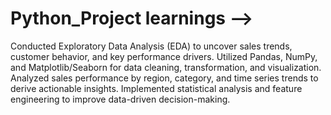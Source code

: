 # Python_Project learnings -->
Conducted Exploratory Data Analysis (EDA) to uncover sales trends, customer behavior, and key performance drivers.
Utilized Pandas, NumPy, and Matplotlib/Seaborn for data cleaning, transformation, and visualization.
Analyzed sales performance by region, category, and time series trends to derive actionable insights.
Implemented statistical analysis and feature engineering to improve data-driven decision-making.
